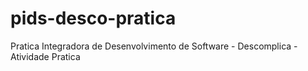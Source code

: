 # pids-desco-pratica
Pratica Integradora de Desenvolvimento de Software - Descomplica - Atividade Pratica
